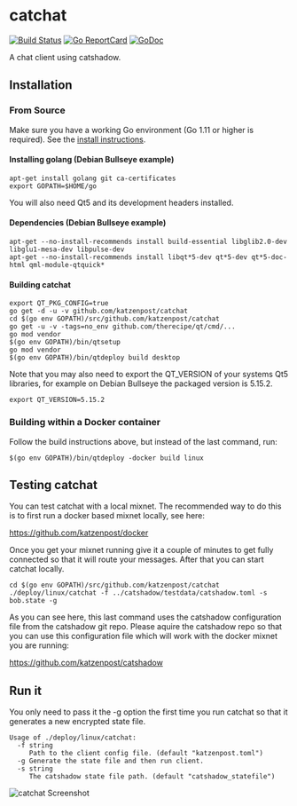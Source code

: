 catchat
=======

[![Build Status](https://github.com/katzenpost/catchat/workflows/build/badge.svg)](https://github.com/katzenpost/catchat/actions)
[![Go ReportCard](http://goreportcard.com/badge/katzenpost/catchat)](http://goreportcard.com/report/katzenpost/catchat)
[![GoDoc](https://godoc.org/github.com/golang/gddo?status.svg)](https://pkg.go.dev/github.com/katzenpost/catchat?tab=doc)

A chat client using catshadow.

## Installation

### From Source

Make sure you have a working Go environment (Go 1.11 or higher is required).
See the [install instructions](http://golang.org/doc/install.html).

#### Installing golang (Debian Bullseye example)

    apt-get install golang git ca-certificates
    export GOPATH=$HOME/go

You will also need Qt5 and its development headers installed.

#### Dependencies (Debian Bullseye example)

    apt-get --no-install-recommends install build-essential libglib2.0-dev libglu1-mesa-dev libpulse-dev
    apt-get --no-install-recommends install libqt*5-dev qt*5-dev qt*5-doc-html qml-module-qtquick*

#### Building catchat

    export QT_PKG_CONFIG=true
    go get -d -u -v github.com/katzenpost/catchat
    cd $(go env GOPATH)/src/github.com/katzenpost/catchat
    go get -u -v -tags=no_env github.com/therecipe/qt/cmd/...
    go mod vendor
    $(go env GOPATH)/bin/qtsetup
    go mod vendor
    $(go env GOPATH)/bin/qtdeploy build desktop

Note that you may also need to export the QT_VERSION of your systems Qt5 libraries, for example on Debian Bullseye the packaged version is 5.15.2.

    export QT_VERSION=5.15.2


### Building within a Docker container

Follow the build instructions above, but instead of the last command, run:

    $(go env GOPATH)/bin/qtdeploy -docker build linux


## Testing catchat

You can test catchat with a local mixnet. The recommended way to do
this is to first run a docker based mixnet locally, see here:

https://github.com/katzenpost/docker


Once you get your mixnet running give it a couple of minutes to get fully connected
so that it will route your messages. After that you can start catchat locally.

    cd $(go env GOPATH)/src/github.com/katzenpost/catchat
    ./deploy/linux/catchat -f ../catshadow/testdata/catshadow.toml -s bob.state -g

As you can see here, this last command uses the catshadow configuration file from the
catshadow git repo. Please aquire the catshadow repo so that you can use this configuration
file which will work with the docker mixnet you are running:

https://github.com/katzenpost/catshadow


## Run it

You only need to pass it the -g option the first time you run catchat
so that it generates a new encrypted state file.


    Usage of ./deploy/linux/catchat:
      -f string
         Path to the client config file. (default "katzenpost.toml")
      -g Generate the state file and then run client.
      -s string
         The catshadow state file path. (default "catshadow_statefile")


![catchat Screenshot](/assets/screenshot.png)
